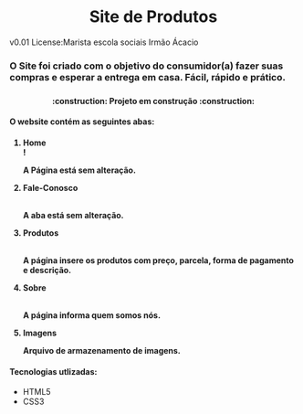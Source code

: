 <h1 align="center">Site de Produtos</h1>
<p>v0.01 License:Marista escola sociais Irmão Ácacio</p>
<h3>O Site foi criado com o objetivo do consumidor(a) fazer suas compras e esperar a entrega em casa. Fácil, rápido e prático.<h3>
<h4 align="center"> :construction: Projeto em construção :construction:</h4>
<h4>O website contém as seguintes abas:<h4>
<ol>
<li>Home</li>!
<img scr=![](Imagenss/Captura%20de%20tela%202023-08-22%20092306.png)>
<p> A Página está sem alteração.</p>
<li>Fale-Conosco</li>
<img scr=![](Imagenss/Captura%20de%20tela%202023-08-25%20074644.png)>
<p> A aba está sem alteração.</p>
<li>Produtos</li>
<img scr=![](Imagenss/Captura%20de%20tela%202023-08-25%20075939.png)>
<img scr=![](Imagenss/Captura%20de%20tela%202023-08-25%20080254.png)>
<p> A página insere os produtos com preço, parcela, forma de pagamento e descrição.
<li>Sobre</li><img scr=![](https://file%2B.vscode-resource.vscode-cdn.net/c%3A/Users/chrystian.almeida/OneDrive%20-%20Grupo%20Marista/1%C2%B0ANO/FDW/1%C2%B0%20ANO/Codigos/site-de-produtos/Imagenss/Captura%20de%20tela%202023-08-25%20081010.png?version%3D1692962640757)>
<p>A página informa quem somos nós.</p>
<li>Imagens</li>
<p>Arquivo de armazenamento de imagens.</p>
</ol> 
<h4>Tecnologias utlizadas:</h4>
<ul>
<li>HTML5</li>
<li>CSS3</li>
</ul>



